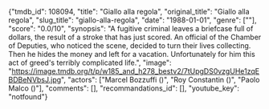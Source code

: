 {"tmdb_id": 108094, "title": "Giallo alla regola", "original_title": "Giallo alla regola", "slug_title": "giallo-alla-regola", "date": "1988-01-01", "genre": [""], "score": "0.0/10", "synopsis": "A fugitive criminal leaves a briefcase full of dollars, the result of a stroke that has just scored. An official of the Chamber of Deputies, who noticed the scene, decided to turn their lives collecting. Then he hides the money and left for a vacation. Unfortunately for him this act of greed's terribly complicated life.", "image": "https://image.tmdb.org/t/p/w185_and_h278_bestv2/7tUpgDS0vzgUHe1zqEBDBeNVbsJ.jpg", "actors": ["Marcel Bozzuffi ()", "Roy Constantin ()", "Paolo Malco ()"], "comments": [], "recommandations_id": [], "youtube_key": "notfound"}